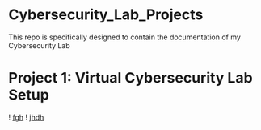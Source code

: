 # Cybersecurity_Lab_Projects
This repo is specifically designed to contain the documentation of my Cybersecurity Lab 


# Project 1: Virtual Cybersecurity Lab Setup 


! [fgh](https://i.imgur.com/y4qajdv.jpeg)
! [jhdh](3rd-nmap-capture.png) 

